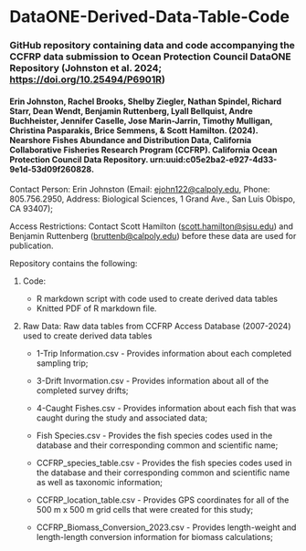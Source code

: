 # DataONE-Derived-Data-Table-Code 

### GitHub repository containing data and code accompanying the CCFRP data submission to Ocean Protection Council DataONE Repository (Johnston et al. 2024; https://doi.org/10.25494/P6901R) 

#### Erin Johnston, Rachel Brooks, Shelby Ziegler, Nathan Spindel, Richard Starr, Dean Wendt, Benjamin Ruttenberg, Lyall Bellquist, Andre Buchheister, Jennifer Caselle, Jose Marin-Jarrin, Timothy Mulligan, Christina Pasparakis, Brice Semmens, & Scott Hamilton. (2024). Nearshore Fishes Abundance and Distribution Data, California Collaborative Fisheries Research Program (CCFRP). California Ocean Protection Council Data Repository. urn:uuid:c05e2ba2-e927-4d33-9e1d-53d09f260828.

Contact Person: Erin Johnston (Email: ejohn122@calpoly.edu, Phone: 805.756.2950, Address: Biological Sciences, 1 Grand Ave., San Luis Obispo, CA 93407);

Access Restrictions: Contact Scott Hamilton (scott.hamilton@sjsu.edu) and Benjamin Ruttenberg (bruttenb@calpoly.edu) before these data are used for publication.

Repository contains the following:

1. Code:
 	 - R markdown script with code used to create derived data tables
 	 - Knitted PDF of R markdown file. 

2. Raw Data: Raw data tables from CCFRP Access Database (2007-2024) used to create derived data tables

	- 1-Trip Information.csv - Provides information about each completed sampling trip;

	- 3-Drift Invormation.csv - Provides information about all of the completed survey drifts;

	- 4-Caught Fishes.csv - Provides information about each fish that was caught during the study and associated data;

	- Fish Species.csv - Provides the fish species codes used in the database and their corresponding common and scientific name;

	- CCFRP_species_table.csv - Provides the fish species codes used in the database and their corresponding common and scientific name as well as taxonomic information;

	- CCFRP_location_table.csv - Provides GPS coordinates for all of the 500 m x 500 m grid cells that were created for this study;

	- CCFRP_Biomass_Conversion_2023.csv - Provides length-weight and length-length conversion information for biomass calculations;


